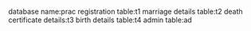 database name:prac
registration table:t1
marriage details table:t2
death certificate details:t3
birth details table:t4
admin table:ad
